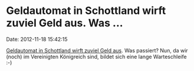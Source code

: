 Geldautomat in Schottland wirft zuviel Geld aus. Was \...
=========================================================

Date: 2012-11-18 15:42:15

[Geldautomat in Schottland wirft zuviel Geld
aus](http://www.bbc.co.uk/news/uk-scotland-glasgow-west-20377784). Was
passiert? Nun, da wir (noch) im Vereinigten Königreich sind, bildet sich
eine lange Warteschleife :-)
